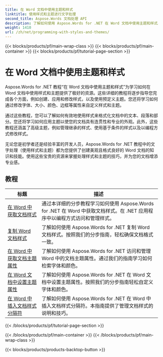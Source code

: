 ```yaml
---
title: 在 Word 文档中使用主题和样式
linktitle: 使用样式和主题进行文字处理
second_title: Aspose.Words 文档处理 API
description: 了解如何使用 Aspose.Words for .NET 在 Word 文档中使用主题和样式。通过分步教程和 C# 代码示例了解如何在 Word 文档中创建、应用和自定义样式和主题。
weight: 1410
url: /zh/net/programming-with-styles-and-themes/
---
```


{{< blocks/products/pf/main-wrap-class >}}
{{< blocks/products/pf/main-container >}}
{{< blocks/products/pf/tutorial-page-section >}}

# 在 Word 文档中使用主题和样式

Aspose.Words for .NET 教程“在 Word 文档中使用主题和样式”为学习如何在 Word 文档中使用样式和主题提供了极好的资源。这些详细的教程将逐步指导您完成各个方面，例如创建、应用和修改样式，以及使用预定义主题。您还将学习如何通过修改字体、大小、颜色、边框等属性来自定义样式和主题。

通过这些教程，您可以了解如何有效地使用样式来格式化文档中的文本、段落和部分。您还将学习如何应用主题以使您的文档具有连贯性和专业的外观。此外，这些教程还涵盖了高级主题，例如管理继承的样式、使用基于条件的样式以及以编程方式修改样式。

无论您是初学者还是经验丰富的开发人员，Aspose.Words for .NET 教程中的文字处理（使用样式和主题）都为您提供了创建美观且格式良好的 Word 文档的知识和技能。使用这些宝贵的资源来掌握处理样式和主题的技巧，并为您的文档增添专业感。

 ## 教程
| 标题 | 描述 |
| --- | --- |
| [在 Word 中获取文档样式](./access-styles/) | 通过本详细的分步教程学习如何使用 Aspose.Words for .NET 在 Word 中获取文档样式。在 .NET 应用程序中以编程方式访问和管理样式。 |
| [复制 Word 文档样式](./copy-styles/) | 了解如何使用 Aspose.Words for .NET 复制 Word 文档样式。按照我们的分步指南，轻松确保文档格式一致。 |
| [在 Word 中获取文档主题属性](./get-theme-properties/) | 了解如何使用 Aspose.Words for .NET 访问和管理 Word 中的文档主题属性。通过我们的指南学习如何检索字体和颜色。 |
| [在 Word 文档中设置主题属性](./set-theme-properties/) | 了解如何使用 Aspose.Words for .NET 在 Word 文档中设置主题属性。按照我们的分步指南轻松自定义字体和颜色。 |
| [在 Word 中插入文档样式分隔符](./insert-style-separator/) | 了解如何使用 Aspose.Words for .NET 在 Word 中插入文档样式分隔符。本指南提供了管理文档样式的说明和技巧。 |
{{< /blocks/products/pf/tutorial-page-section >}}

{{< /blocks/products/pf/main-container >}}
{{< /blocks/products/pf/main-wrap-class >}}

{{< blocks/products/products-backtop-button >}}
